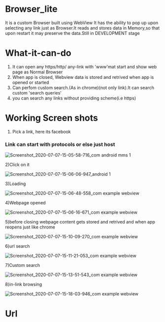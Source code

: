 # Browser_lite
It is a custom Browser built using WebView It has the ability to pop up upon selecting any link just as Browser.It reads and stores data in Memory,so that upon restart it may preserve the data.Still in DEVELOPMENT stage

# What-it-can-do
1) It can open any https/http/ any-link with 'www'mat start and show web page as Normal Browser
2) When app is closed, Webview data is stored and retrived when app is opened or started
3) Can perfom custom search.(As in chrome)(not only link).It can search custom 'search queries'
4) you can search any links without providing scheme(i.e https)

# Working Screen shots

1) Pick a link, here its facebook
 ### Link can start with protocols or else just host
 
 ![Screenshot_2020-07-07-15-05-58-716_com android mms 1](https://user-images.githubusercontent.com/56636039/86776197-a464d680-c075-11ea-891c-ae05d8139ba0.jpg)

2)Click on it

![Screenshot_2020-07-07-15-06-06-947_android 1](https://user-images.githubusercontent.com/56636039/86776902-353bb200-c076-11ea-9c94-308ef166cd34.jpg)

3)Loading 

![Screenshot_2020-07-07-15-06-48-558_com example webview](https://user-images.githubusercontent.com/56636039/86777554-ed695a80-c076-11ea-94b8-576775bef70b.jpg)

4)Webpage opened

![Screenshot_2020-07-07-15-06-16-671_com example webview](https://user-images.githubusercontent.com/56636039/86777587-f6f2c280-c076-11ea-8a54-4bb3403a499d.jpg)

5)before closing webpage content gets stored and retrived and when app reopens just like chrome

![Screenshot_2020-07-07-15-10-09-270_com example webview](https://user-images.githubusercontent.com/56636039/86778180-ae87d480-c077-11ea-8851-9aed4e0be62b.jpg)

6)url search

![Screenshot_2020-07-07-15-11-21-053_com example webview](https://user-images.githubusercontent.com/56636039/86777609-ff4afd80-c076-11ea-8f02-0facaa614e61.jpg)

7)Custom search

![Screenshot_2020-07-07-15-13-51-543_com example webview](https://user-images.githubusercontent.com/56636039/86777637-083bcf00-c077-11ea-80af-7084d9d8c8b7.jpg)

8)in-link browsing

![Screenshot_2020-07-07-15-18-03-946_com example webview](https://user-images.githubusercontent.com/56636039/86777659-112ca080-c077-11ea-8e7d-b8341da54b37.jpg)

# Url 


